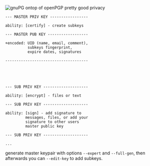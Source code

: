 
![gnuPG ontop of openPGP pretty good privacy](https://i.imgur.com/Vma72N0.png)

```
--- MASTER PRIV KEY ----------------- 

ability: [certify] - create subkeys 
                                      
--- MASTER PUB KEY ------------------ 
                                      
+encoded: UID (name, email, comment),  
          subkeys fingerprint,       
          expire dates, signatures     
                                      
------------------------------------- 





--- SUB PRIV KEY --------------------

ability: [encrypt] - files or text

--- SUB PRIV KEY --------------------

ability: [sign] - add signature to
         messages, files, or add your
         signature to other users
         master public key

--- SUB PRIV KEY --------------------

...

```

generate master keypair with options `--expert` and `--full-gen`, then
afterwards you can `--edit-key` to add subkeys.
